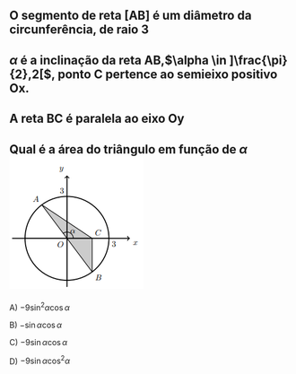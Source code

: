 ## O segmento de reta [AB] é um diâmetro da circunferência, de raio 3
## $\alpha$ é a inclinação da reta AB,$\alpha \in ]\frac{\pi}{2},2[$, ponto C pertence ao semieixo positivo Ox.
## A reta BC é paralela ao eixo Oy
## Qual é a área do triângulo em função de $\alpha$![Alt text](image.png)


A) $-9\sin^2{\alpha}\cos{\alpha}$

B) $-\sin{\alpha}\cos{\alpha}$

C) $-9\sin{\alpha}\cos{\alpha}$

D) $-9\sin{\alpha}\cos^2{\alpha}$